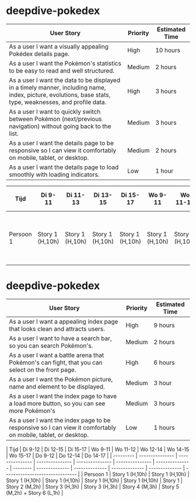 # deepdive-pokedex

| User Story                                                                                                                                                | Priority | Estimated Time |
| --------------------------------------------------------------------------------------------------------------------------------------------------------- | -------- | -------------- |
| As a user I want a visually appealing Pokédex details page.                                                                                               | High     | 10 hours       |
| As a user I want the Pokémon's statistics to be easy to read and well structured.                                                                         | Medium   | 2 hours        |
| As a user I want the data to be displayed in a timely manner, including name, index, picture, evolutions, base stats, type, weaknesses, and profile data. | High     | 3 hours        |
| As a user I want to quickly switch between Pokémon (next/previous navigation) without going back to the list.                                             | Medium   | 3 hours        |
| As a user I want the details page to be responsive so I can view it comfortably on mobile, tablet, or desktop.                                            | Medium   | 2 hours        |
| As a user I want the details page to load smoothly with loading indicators.                                                                               | Low      | 1 hour         |

| Tijd      | Di 9-11         | Di 11-13        | Di 13-15        | Di 15-17        | Wo 9-11         | Wo 11-13        | Wo 13-14 | Wo 15-17       | Do 9-11        | Do 11-13       | Do 13-15       | Do 15-17                        |
| --------- | --------------- | --------------- | --------------- | --------------- | --------------- | --------------- | -------- | -------------- | -------------- | -------------- | -------------- | ------------------------------- |
| Persoon 1 | Story 1 (H,10h) | Story 1 (H,10h) | Story 1 (H,10h) | Story 1 (H,10h) | Story 1 (H,10h) | Story 1 (H,10h) | Story 1  | Story 2 (M,2h) | Story 3 (H,3h) | Story 3 (H,3h) | Story 4 (M,3h) | Story 5 (M,2h) + Story 6 (L,1h) |


# deepdive-pokedex

| User Story                                                                                                                                                | Priority | Estimated Time |
| --------------------------------------------------------------------------------------------------------------------------------------------------------- | -------- | -------------- |
| As a user I want a appealing index page that looks clean and attracts users.                                                                              | High     | 9 hours       |
| As a user I want to have a search bar, so you can search Pokémon's.                                                                                       | Medium   | 2 hours        |
| As a user I want a battle arena that Pokémon's can fight, that you can select on the front page.                                                          | High     | 6 hours        |
| As a user I want the Pokémon picture, name and element to be displayed.                                                                                   | Medium   | 3 hour         |
| As a user I want the index page to have a load more button, so you can see more Pokémon's                                                                 | Medium   | 3 hours        |
| As a user I want the index page to be responsive so I can view it comfortably on mobile, tablet, or desktop.                                              | Low      | 1 hours        |

| Tijd      | Di 9-12         | Di 12-15        | Di 15-17        | Wo 9-11        | Wo 11-12         | Wo 12-14        | Wo 14-15     | Wo 15-17       | Do 9-12        | Do 12-14       | Do 14-17       |
| --------- | --------------- | --------------- | --------------- | --------------- | --------------- | --------------- | -------- | -------------- | -------------- | -------------- | -------------- | ------------------------------- |
| Persoon 1 | Story 1 (H,10h) | Story 1 (H,10h) | Story 1 (H,10h) | Story 1 (H,10h) | Story 1 (H,10h) | Story 1 (H,10h) | Story 1  | Story 2 (M,2h) | Story 3 (H,3h) | Story 3 (H,3h) | Story 4 (M,3h) | Story 5 (M,2h) + Story 6 (L,1h) |